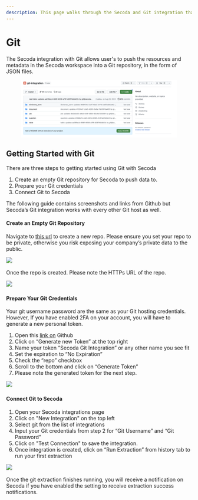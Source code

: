 ```yaml
---
description: This page walks through the Secoda and Git integration that Secoda supports
---
```


# Git

The Secoda integration with Git allows user's to push the resources and metadata in the Secoda workspace into a Git repository, in the form of JSON files.

<figure><img src="../../.gitbook/assets/Screenshot 2023-09-15 at 3.42.57 PM.png" alt=""><figcaption></figcaption></figure>

## **Getting Started with Git** <a href="#h_3a4bfd6458" id="h_3a4bfd6458"></a>

There are three steps to getting started using Git with Secoda

1. Create an empty Git repository for Secoda to push data to.
2. Prepare your Git credentials
3. Connect Git to Secoda

The following guide contains screenshots and links from Github but Secoda’s Git integration works with every other Git host as well.

#### Create an Empty Git Repository <a href="#h_0f245132d2" id="h_0f245132d2"></a>

Navigate to [this url](https://github.com/new) to create a new repo. Please ensure you set your repo to be private, otherwise you risk exposing your company’s private data to the public.

![](https://secoda.intercom-attachments-1.com/i/o/436142123/0be2233ad5e024e388c18901/Screen\_Shot\_2021-12-17\_at\_11.19.54\_AM.png)

Once the repo is created. Please note the HTTPs URL of the repo.

![](https://secoda.intercom-attachments-1.com/i/o/436142128/75acb19462d5dc116c597aff/Screen\_Shot\_2021-12-17\_at\_11.29.34\_AM.png)

#### Prepare Your Git Credentials <a href="#h_1255353919" id="h_1255353919"></a>

Your git username password are the same as your Git hosting credentials. However, If you have enabled 2FA on your account, you will have to generate a new personal token.

1. Open this [link on](https://github.com/settings/tokens) Github
2. Click on “Generate new Token” at the top right
3. Name your token “Secoda Git Integration” or any other name you see fit
4. Set the expiration to “No Expiration”
5. Check the “repo” checkbox
6. Scroll to the bottom and click on “Generate Token”
7. Please note the generated token for the next step.

![](https://secoda.intercom-attachments-1.com/i/o/436142134/847a8df89ec800c2f717a5ef/Screen\_Shot\_2021-12-17\_at\_11.27.51\_AM.png)

#### Connect Git to Secoda <a href="#h_448e650cba" id="h_448e650cba"></a>

1. Open your Secoda integrations page
2. Click on "New Integration" on the top left
3. Select git from the list of integrations
4. Input your Git credentials from step 2 for “Git Username” and “Git Password”
5. Click on "Test Connection" to save the integration.
6. Once integration is created, click on “Run Extraction” from history tab to run your first extraction

![](https://secoda-public-media-assets.s3.amazonaws.com/Screen%20Shot%202022-07-25%20at%203.38.24%20PM.png)

Once the git extraction finishes running, you will receive a notification on Secoda if you have enabled the setting to receive extraction success notifications.
